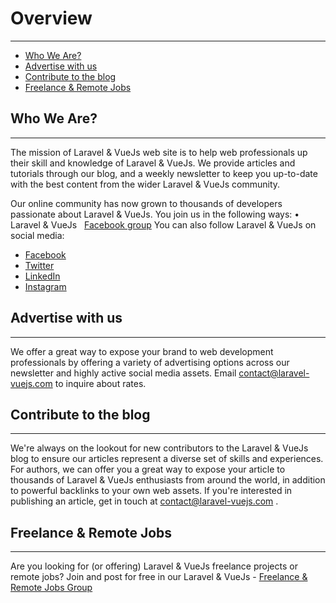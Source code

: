 # Overview

---

- [Who We Are?](#Who-We-Are)
- [Advertise with us](#advertise)
- [Contribute to the blog](#contribute)
- [Freelance & Remote Jobs](#jobs)

<a name="Who-We-Are"></a>
## Who We Are?
-----------

The mission of Laravel & VueJs web site is to help web professionals up their skill and knowledge of Laravel & VueJs. We provide articles and tutorials through our blog, and a weekly newsletter to keep you up-to-date with the best content from the wider Laravel & VueJs community.

Our online community has now grown to thousands of developers passionate about Laravel & VueJs. You join us in the following ways: • Laravel & VueJs   [Facebook group](https://www.facebook.com/groups/LaravelVueJs/) You can also follow Laravel & VueJs on social media:

*   [Facebook](https://www.facebook.com/LaravelVueJs)
*   [Twitter](https://twitter.com/LaravelVueJs)
*   [LinkedIn](https://www.linkedin.com/in/laravel-vuejs/)
*   [Instagram](http://instagram.com/LaravelVueJs)

<a name="advertise"></a>
## Advertise with us
-----------------

We offer a great way to expose your brand to web development professionals by offering a variety of advertising options across our newsletter and highly active social media assets. Email contact@laravel-vuejs.com to inquire about rates.

<a name="contribute"></a>
## Contribute to the blog
----------------------

We're always on the lookout for new contributors to the Laravel & VueJs blog to ensure our articles represent a diverse set of skills and experiences. For authors, we can offer you a great way to expose your article to thousands of Laravel & VueJs enthusiasts from around the world, in addition to powerful backlinks to your own web assets. If you're interested in publishing an article, get in touch at contact@laravel-vuejs.com .

<a name="jobs"></a>
## Freelance & Remote Jobs
-----------------------------------------

Are you looking for (or offering) Laravel & VueJs freelance projects or remote jobs? Join and post for free in our Laravel & VueJs - [Freelance & Remote Jobs Group](https://www.facebook.com/groups/Laravel.Vuejs.Jobs)